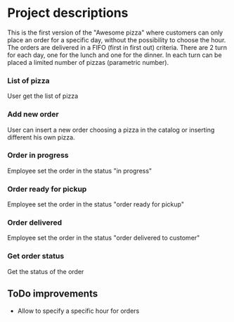 # Project descriptions

This is the first version of the "Awesome pizza" where customers can only place an order for a specific day, without the possibility to choose the hour. The orders are delivered in a FIFO (first in first out) criteria. There are 2 turn for each day, one for the lunch and one for the dinner. In each turn can be placed a limited number of pizzas (parametric number). 

### List of pizza

User get the list of pizza

### Add new order

User can insert a new order choosing a pizza in the catalog or inserting different his own pizza.

### Order in progress

Employee set the order in the status "in progress"

### Order ready for pickup

Employee set the order in the status "order ready for pickup"

### Order delivered

Employee set the order in the status "order delivered to customer"

### Get order status

Get the status of the order

## ToDo improvements

- Allow to specify a specific hour for orders